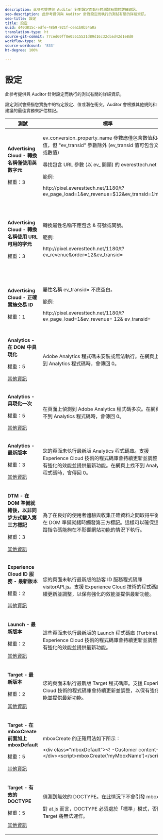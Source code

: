 ```yaml
---
description: 此參考提供與 Auditor 針對設定而執行的測試有關的詳細資訊。
seo-description: 此參考提供與 Auditor 針對設定而執行的測試有關的詳細資訊。
seo-title: 設定
title: 設定
uuid: d40d815c-edfe-48b9-921f-cea1b0b54a0a
translation-type: ht
source-git-commit: 77ced60ff8e05515521d89d16c32cbad42d1e8d0
workflow-type: ht
source-wordcount: '833'
ht-degree: 100%

---
```



# 設定

此參考提供與 Auditor 針對設定而執行的測試有關的詳細資訊。

設定測試會掃描您實施中的特定設定、值或潛在衝突。Auditor 會根據其他規則和建議的最佳實務來評估標記。

<table id="table_A8A1FC360482447185C8460A18426638"> 
 <thead> 
  <tr> 
   <th colname="col1" class="entry"> 測試 </th> 
   <th colname="col2" class="entry"> 標準 </th> 
   <th colname="col3" class="entry"> 建議 </th> 
  </tr>
 </thead>
 <tbody> 
  <tr> 
   <td colname="col1"> 
    <!--
      1.0.1 
    --> <p><b>Advertising Cloud - 轉換名稱僅使用英數字元</b> </p> <p>權重：3 </p> </td> 
   <td colname="col2"> <p><span class="codeph">ev_conversion_property_name</span> 參數應僅包含數值和小數值，但 "<span class="codeph">ev_transid</span>" 參數除外 (<span class="codeph">ev_transid</span> 值可包含文字值或數值) </p> <p>尋找包含 URL 參數 (以 <span class="codeph">ev_</span> 開頭) 的 <span class="codeph">everesttech.net</span> 像素。 </p> <p>範例: </p> <p><span class="codeph"> http://pixel.everesttech.net/1180/t?ev_page_load=1&amp;ev_revenue=$12&amp;ev_transid=1hf74i47 </span> </p> </td> 
   <td colname="col3"> <p> 確定您的交易屬性參數只包含數值和小數值。 </p> <p> <p>警告：任何其他值類型都可能導致資料遺失。 </p> </p> </td> 
  </tr> 
  <tr> 
   <td colname="col1"> 
    <!--
      1.0.1 
    --> <p><b>Advertising Cloud - 轉換名稱使用 URL 可用的字元</b> </p> <p>權重：3 </p> </td> 
   <td colname="col2"> <p> 轉換屬性名稱不應包含 &amp; 符號或問號。 </p> <p> 範例: </p> <p><span class="codeph"> http://pixel.everesttech.net/1180/t?ev_revenue&amp;order=12&amp;ev_transid=</span> </p> </td> 
   <td colname="col3"> <p>確定交易屬性參數未包含非編碼的 &amp; 符號或問號。這些符號會中斷 URL 格式。 </p> <p> <p>警告：包含非編碼 &amp; 符號或問號的屬性參數 (例如：<span class="codeph">ev_formComplete?=1</span> 或 <span class="codeph">ev_formComplete&amp;Submit=1</span>) 可能會導致資料遺失。 </p> </p> </td> 
  </tr> 
  <tr> 
   <td colname="col1"> 
    <!--
      1.0.1 
    --> <p><b>Advertising Cloud - 正確實施交易 ID</b> </p> <p>權重：1 </p> </td> 
   <td colname="col2"> <p> 屬性名稱 <span class="codeph">ev_transid=</span> 不應空白。 </p> <p>範例: </p> <p> <span class="codeph"> http://pixel.everesttech.net/1180/t?ev_page_load=1&amp;ev_revenue= 12&amp; ev_transid=</span> </p> </td> 
   <td colname="col3"> <p>屬性名稱 <span class="codeph">ev_transid=</span> 不應保留為空白 (<span class="codeph">ev_transid=</span>)。若將其保留為空白，交易資料可能會遺失。將值指派給 <span class="codeph">ev_transid=</span>，或從像素中移除參數。 </p> </td> 
  </tr> 
  <tr> 
   <td colname="col1"> 
    <!--
      1.0.1 
    --> <p><b>Analytics - 在 DOM 中具現化</b> </p> <p>權重：5 </p> <p><a href="https://docs.adobe.com/content/help/zh-Hant/analytics/implementation/home.html" format="html" scope="external"> 其他資訊</a> </p> </td> 
   <td colname="col2"> <p> Adobe Analytics 程式碼未安裝或無法執行。在網頁上找不到 Analytics 程式碼時，會傳回 0。 </p> </td> 
   <td colname="col3"> <p>確認已在頁面上實施 Analytics 標記，且後續指令碼活動不會加以封鎖。 </p> </td> 
  </tr> 
  <tr> 
   <td colname="col1"> 
    <!--
      1.0.1 
    --> <p><b>Analytics - 具現化一次</b> </p> <p>權重：5 </p> <p><a href="https://docs.adobe.com/content/help/zh-Hant/analytics/implementation/home.html" format="https" scope="external"> 其他資訊</a> </p> </td> 
   <td colname="col2"> <p> 在頁面上偵測到 Adobe Analytics 程式碼多次。在網頁上找不到 Analytics 程式碼時，會傳回 0。 </p> </td> 
   <td colname="col3"> <p>確定頁面上只有一個 Analytics 標記。 </p> </td> 
  </tr> 
  <tr> 
   <td colname="col1"> 
    <!--
      1.0.1 
    --> <p><b>Analytics - 最新版本</b> </p> <p>權重：3 </p> <p><a href="https://docs.adobe.com/content/help/zh-Hant/analytics/implementation/appmeasurement-updates.html" format="https" scope="external"> 其他資訊</a> </p> </td> 
   <td colname="col2"> <p> 您的頁面未執行最新版 Analytics 程式碼庫。支援 Experience Cloud 技術的程式碼庫會持續更新並調整，以保有強化的效能並提供最新功能。在網頁上找不到 Analytics 程式碼時，會傳回 0。 </p> </td> 
   <td colname="col3"> <p>安裝最新版的 Analytics 程式庫。 </p> </td> 
  </tr> 
  <tr> 
   <td colname="col1"> 
    <!--
      1.0.1 
    --> <p><b>DTM - 在 DOM 準備就緒後，以非同步方式載入第三方標記</b> </p> <p>權重：3 </p> <p><a href="https://docs.adobe.com/content/help/zh-Hant/dtm/using/resources/load-order.html" format="html" scope="external"> 其他資訊</a> </p> </td> 
   <td colname="col2"> <p>為了在良好的使用者體驗與收集正確資料之間取得平衡，應在 DOM 準備就緒時觸發第三方標記。這樣可以確保這些追蹤指令碼能夠在不影響網站功能的情況下執行。 </p> </td> 
   <td colname="col3"> <p>調整所有執行第三方像素的規則，使其在 DOM 就緒時引發，以解決此問題。 </p> </td> 
  </tr> 
  <tr> 
   <td colname="col1"> 
    <!--
      1.0.1 
    --> <p><b>Experience Cloud ID 服務 - 最新版本</b> </p> <p>權重：2 </p> <p><a href="https://docs.adobe.com/content/help/zh-Hant/dtm/using/tools/macid.html" format="html" scope="external"> 其他資訊</a> </p> </td> 
   <td colname="col2"> <p> 您的頁面未執行最新版的訪客 ID 服務程式碼庫 <span class="codeph">visitorAPI.js</span>。支援 Experience Cloud 技術的程式碼庫會持續更新並調整，以保有強化的效能並提供最新功能。 </p> </td> 
   <td colname="col3"> <p>安裝最新版的訪客 ID 服務程式庫。 </p> </td> 
  </tr> 
  <tr> 
   <td colname="col1"> 
    <!--
      1.0.1 
    --> <p><b>Launch - 最新版本</b> </p> <p>權重：2 </p> <p><a href="https://adobe.com/go/launch_help_get_started" format="https" scope="external"> 其他資訊</a> </p> </td> 
   <td colname="col2"> <p>這些頁面未執行最新版的 Launch 程式碼庫 (Turbine)。支援 Experience Cloud 技術的程式碼庫會持續更新並調整，以保有強化的效能並提供最新功能。 </p> </td> 
   <td colname="col3"> <p> 重建 Launch 程式庫並加以發佈，以更新 Launch 程式庫。 </p> </td> 
  </tr> 
  <tr> 
   <td colname="col1"> 
    <!--
      1.0.1 
    --> <p><b>Target - 最新版本</b> </p> <p>權重：2 </p> <p><a href="https://docs.adobe.com/content/help/zh-Hant/dtm/implementing/target/update-target-tool.html" format="html" scope="external"> 其他資訊</a> </p> </td> 
   <td colname="col2"> <p> 您的頁面未執行最新版 Target 程式碼庫。支援 Experience Cloud 技術的程式碼庫會持續更新並調整，以保有強化的效能並提供最新功能。 </p> </td> 
   <td colname="col3"> <p>安裝最新版的 Target 程式庫。 </p> </td> 
  </tr> 
  <tr> 
   <td colname="col1"> 
    <!--
      1.0.1 
    --> <p><b>Target - 在 mboxCreate 前面加上 mboxDefault</b> </p> <p>權重：5 </p> <p><a href="https://docs.adobe.com/content/help/zh-Hant/target/using/implement-target/client-side/mbox-implement/mbox-download.html" format="html" scope="external"> 其他資訊</a> </p> </td> 
   <td colname="col2"> <p><span class="codeph">mboxCreate</span> 的正確用法如下所示： </p> <p> <span class="codeph">&lt;div class="mboxDefault"&gt;&lt;! -Customer content--&gt;&lt;/div&gt;&lt;script&gt;mboxCreate('myMboxName')&lt;/script&gt;</span> </p> </td> 
   <td colname="col3"> <p>在叫用 <span class="codeph">mboxCreate()</span> 之前，請務必先加上 <span class="codeph">&lt;div class="mboxDefault"&gt;&lt;/div&gt;</span> 標記。at.js 不會為您加上此標記。 </p> </td> 
  </tr> 
  <tr> 
   <td colname="col1"> 
    <!--
      1.0.1 
    --> <p><b>Target - 有效的 DOCTYPE</b> </p> <p>權重：5 </p> <p><a href="https://docs.adobe.com/help/zh-Hant/target/using/implement-target/client-side/faq-at-js/target-atjs-faq.html#what-html-doctype-does-atjs-require" format="html" scope="external"> 其他資訊</a> </p> </td> 
   <td colname="col2"> <p> 偵測到無效的 DOCTYPE。在此情況下不會引發 mbox。 </p> <p>對 at.js 而言，DOCTYPE 必須處於「標準」模式，否則 Target 將無法運作。 </p> </td> 
   <td colname="col3"> <p>更新頁面上的 DOCTYPE。 </p> </td> 
  </tr> 
 </tbody> 
</table>

